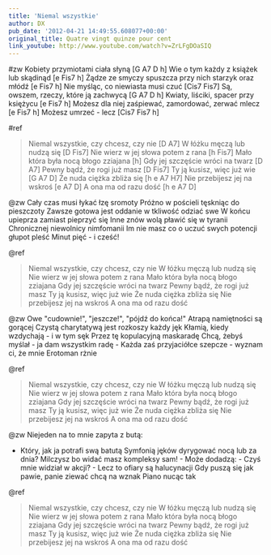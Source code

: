 ```yaml
---
title: 'Niemal wszystkie'
author: DX
pub_date: '2012-04-21 14:49:55.608077+00:00'
original_title: Quatre vingt quinze pour cent
link_youtube: http://www.youtube.com/watch?v=ZrLFgDOaSIQ
---
```


#zw
Kobiety przymiotami ciała słyną [G A7 D h]
Wie o tym każdy z książek lub skądinąd [e Fis7 h]
Żądze ze smyczy spuszcza przy nich starzyk oraz młódź [e Fis7 h]
Nie myśląc, co niewiasta musi czuć [Cis7 Fis7]
Są, owszem, rzeczy, które ją zachwycą [G A7 D h]
Kwiaty, liściki, spacer przy księżycu [e Fis7 h]
Możesz dla niej zaśpiewać, zamordować, zerwać mlecz [e Fis7 h]
Możesz umrzeć - lecz [Cis7 Fis7 h]

#ref
>Niemal wszystkie, czy chcesz, czy nie [D A7]
>W łóżku męczą lub nudzą się [D Fis7]
>Nie wierz w jej słowa potem z rana [h Fis7]
>Mało która była nocą błogo zziajana [h]
>Gdy jej szczęście wróci na twarz [D A7]
>Pewny bądź, że rogi już masz [D Fis7]
>Ty ją kusisz, więc już wie [G A7 D]
>Że nuda ciężka zbliża się [h e A7 H7]
>Nie przebijesz jej na wskroś [e A7 D]
>A ona ma od razu dość [h e A7 D]

@zw
Cały czas musi łykać łzę sromoty
Próżno w pościeli tęskniąc do pieszczoty
Zawsze gotowa jest oddanie w tkliwość odziać swe 
W końcu upieprza zamiast pieprzyć się
Inne znów wolą pławić się w tyranii
Chronicznej niewolnicy nimfomanii
Im nie masz co o uczuć swych potencji głupot pleść
Minut pięć - i cześć!

@ref
>Niemal wszystkie, czy chcesz, czy nie
>W łóżku męczą lub nudzą się
>Nie wierz w jej słowa potem z rana
>Mało która była nocą błogo zziajana
>Gdy jej szczęście wróci na twarz
>Pewny bądź, że rogi już masz
>Ty ją kusisz, więc już wie
>Że nuda ciężka zbliża się
>Nie przebijesz jej na wskroś
>A ona ma od razu dość

@zw
Owe "cudownie!", "jeszcze!", "pójdź do końca!"
Atrapą namiętności są gorącej
Czystą charytatywą jest rozkoszy każdy jęk 
Kłamią, kiedy wzdychają - i w tym sęk
Przez tę kopulacyjną maskaradę
Chcą, żebyś myślał - ja dam wszystkim radę -
Każda zaś przyjaciółce szepcze - wyznam ci, że mnie 
Erotoman rżnie

@ref
>Niemal wszystkie, czy chcesz, czy nie
>W łóżku męczą lub nudzą się
>Nie wierz w jej słowa potem z rana
>Mało która była nocą błogo zziajana
>Gdy jej szczęście wróci na twarz
>Pewny bądź, że rogi już masz
>Ty ją kusisz, więc już wie
>Że nuda ciężka zbliża się
>Nie przebijesz jej na wskroś
>A ona ma od razu dość

@zw
Niejeden na to mnie zapyta z butą: 
- Który, jak ja potrafi swą batutą
Symfonią jęków dyrygować nocą lub za dnia? 
Milczysz bo widać masz kompleksy sam! -
Może dodadzą: - Czyś mnie widział w akcji? -
Lecz to ofiary są halucynacji
Gdy puszą się jak pawie, panie ziewać chcą na wznak
Piano nucąc tak

@ref
>Niemal wszystkie, czy chcesz, czy nie
>W łóżku męczą lub nudzą się
>Nie wierz w jej słowa potem z rana
>Mało która była nocą błogo zziajana
>Gdy jej szczęście wróci na twarz
>Pewny bądź, że rogi już masz
>Ty ją kusisz, więc już wie
>Że nuda ciężka zbliża się
>Nie przebijesz jej na wskroś
>A ona ma od razu dość